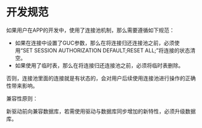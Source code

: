 # 开发规范

如果用户在APP的开发中，使用了连接池机制，那么需要遵循如下规范：

-   如果在连接中设置了GUC参数，那么在将连接归还连接池之前，必须使用“SET SESSION AUTHORIZATION DEFAULT;RESET ALL;”将连接的状态清空。
-   如果使用了临时表，那么在将连接归还连接池之前，必须将临时表删除。

否则，连接池里面的连接就是有状态的，会对用户后续使用连接池进行操作的正确性带来影响。

兼容性原则：

新驱动前向兼容数据库，若需使用驱动与数据库同步增加的新特性，必须升级数据库。